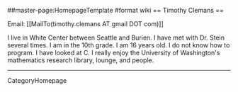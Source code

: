 ##master-page:HomepageTemplate
#format wiki
== Timothy Clemans ==

Email: [[MailTo(timothy.clemans AT gmail DOT com)]]

I live in White Center between Seattle and Burien. I have met with Dr. Stein several times. I am in the 10th grade. I am 16 years old. I do not know how to program. I have looked at C. I really enjoy the University of Washington's mathematics research library, lounge, and people. 

----
CategoryHomepage
